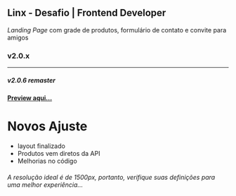 ## Linx - Desafio | Frontend Developer

  _Landing Page_ com grade de produtos, formulário de contato e convite para amigos

### v2.0.x

------------

##### v2.0.6 remaster

**[Preview aqui...](https://alessondejesus.github.io/linx-test-dsn/  "Clique Aqui")**

# Novos Ajuste
  - layout finalizado
  - Produtos vem diretos da API
  - Melhorias no código

###### _A resolução ideal é de 1500px, portanto, verifique suas definições para uma melhor experiência..._